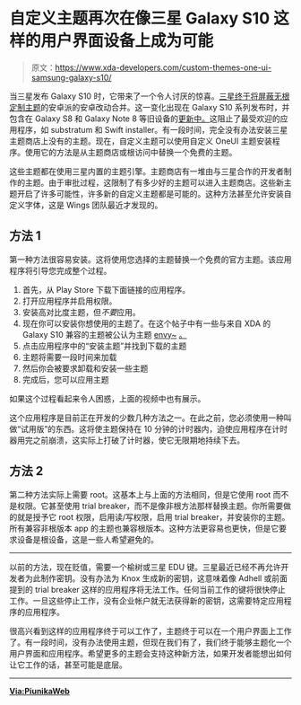 # 自定义主题再次在像三星 Galaxy S10 这样的用户界面设备上成为可能

> 原文：<https://www.xda-developers.com/custom-themes-one-ui-samsung-galaxy-s10/>

当三星发布 Galaxy S10 时，它带来了一个令人讨厌的惊喜。[三星终于将](https://www.xda-developers.com/samsung-galaxy-s10-custom-overlay-themes-swift-installer-substratum/)[屏蔽无根定制主题](https://www.xda-developers.com/rootless-custom-themes-android-p/)的安卓派的安卓改动合并。这一变化出现在 Galaxy S10 系列发布时，并包含在 Galaxy S8 和 Galaxy Note 8 等旧设备的[更新中。](https://www.xda-developers.com/one-ui-blocks-substratum-swift-installer-samsung-galaxy-s8-galaxy-note-8/)这阻止了最受欢迎的应用程序，如 substratum 和 Swift installer。有一段时间，完全没有办法安装三星主题商店上没有的主题。现在，自定义主题可以使用自定义 OneUI 主题安装程序。使用它的方法是从主题商店或根访问中替换一个免费的主题。

这些主题都在使用三星内置的主题引擎。主题商店有一堆由与三星合作的开发者制作的主题。由于审批过程，这限制了有多少好的主题可以进入主题商店。这些新主题开启了许多可能性，许多新的自定义主题都是可能的。这种方法甚至允许安装自定义字体，这是 Wings 团队最近才发现的。

## 方法 1

第一种方法很容易安装。这将使用您选择的主题替换一个免费的官方主题。该应用程序将引导您完成整个过程。

1.  首先，从 Play Store 下载下面链接的应用程序。
2.  打开应用程序并启用权限。
3.  安装高对比度主题，但*不要*应用。
4.  现在你可以安装你想使用的主题了。在这个帖子中有一些与来自 XDA 的 Galaxy S10 兼容的主题被公认为主题 [envy~](https://forum.xda-developers.com/member.php?u=6157501) [。](https://forum.xda-developers.com/s10-plus/themes/theme-anxious-t3921645)
5.  点击应用程序中的“安装主题”并找到下载的主题
6.  主题将需要一段时间来加载
7.  然后你会被要求卸载和安装一些主题
8.  完成后，您可以应用主题

如果这个过程看起来令人困惑，上面的视频中也有展示。

这个应用程序是目前正在开发的少数几种方法之一。在此之前，您必须使用一种叫做“试用版”的东西。这将使主题保持在 10 分钟的计时器内，迫使应用程序在计时器用完之前崩溃，这实际上打破了计时器，使它无限期地持续下去。

## 方法 2

第二种方法实际上需要 root。这基本上与上面的方法相同，但是它使用 root 而不是权限。它甚至使用 trial breaker，而不是像非根方法那样替换主题。你所需要做的就是授予它 root 权限，启用读/写权限，启用 trial breaker，并安装你的主题。所有兼容非根版本 app 的主题也兼容根版本。这种方法更容易也更快，但是它要求设备是根设备，这是一些人希望避免的。

* * *

以前的方法，现在贬值，需要一个榆树或三星 EDU 键。三星最近已经不再允许开发者为此制作密钥。没有办法为 Knox 生成新的密钥，这意味着像 Adhell 或前面提到的 trial breaker 这样的应用程序将无法工作。任何当前工作的键将很快停止工作。一旦这些停止工作，没有企业帐户就无法获得新的密钥，这需要特定应用程序的应用程序。

很高兴看到这样的应用程序终于可以工作了，主题终于可以在一个用户界面上工作了。有一段时间，没有办法使用主题，但现在我们有了，我们终于能够主题化一个用户界面和应用程序。希望更多的主题会支持这种新方法，如果开发者能想出如何让它工作的话，甚至可能是底层。

* * *

[**Via:PiunikaWeb**](https://piunikaweb.com/2019/04/22/exclusive-samsung-galaxy-s10-one-ui-custom-theme-support-available-via-custom-oneui-theme-installer/)